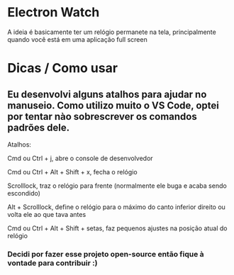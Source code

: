 # Electron Watch
 A ideia é basicamente ter um relógio permanete na tela, principalmente quando você está em uma aplicação full screen
 
# Dicas / Como usar
## Eu desenvolvi alguns atalhos para ajudar no manuseio. Como utilizo muito o VS Code, optei por tentar nào sobrescrever os comandos padrões dele.
Atalhos:

 Cmd ou Ctrl + j, abre o console de desenvolvedor
 
 Cmd ou Ctrl + Alt + Shift + x, fecha o relógio
 
 Scrolllock, traz o relógio para frente (normalmente ele buga e acaba sendo escondido)
 
 Alt + Scrolllock, define o relógio para o máximo do canto inferior direito ou volta ele ao que tava antes
 
 Cmd ou Ctrl + Alt + Shift + setas, faz pequenos ajustes na posição atual do relógio
 
 
 ### Decidi por fazer esse projeto open-source então fique à vontade para contribuir :)
